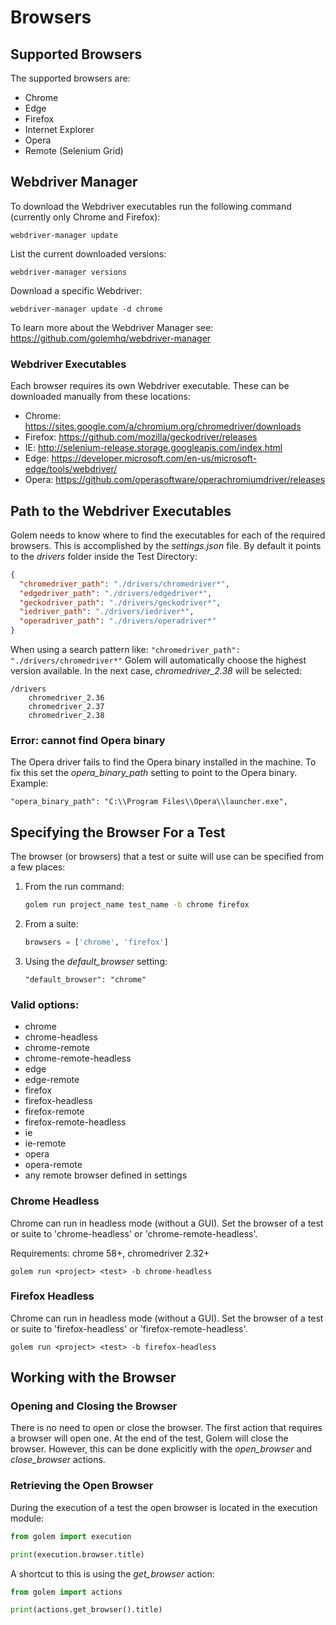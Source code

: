 Browsers
==================================================

## Supported Browsers

The supported browsers are:
- Chrome
- Edge
- Firefox
- Internet Explorer
- Opera
- Remote (Selenium Grid)

## Webdriver Manager

To download the Webdriver executables run the following command (currently only Chrome and Firefox):

```
webdriver-manager update
```

List the current downloaded versions:

```
webdriver-manager versions
```

Download a specific Webdriver:

```
webdriver-manager update -d chrome
```


To learn more about the Webdriver Manager see: <https://github.com/golemhq/webdriver-manager>


### Webdriver Executables

Each browser requires its own Webdriver executable. These can be downloaded manually from these locations:

* Chrome: <https://sites.google.com/a/chromium.org/chromedriver/downloads>
* Firefox: <https://github.com/mozilla/geckodriver/releases>
* IE: <http://selenium-release.storage.googleapis.com/index.html>
* Edge: <https://developer.microsoft.com/en-us/microsoft-edge/tools/webdriver/>
* Opera: <https://github.com/operasoftware/operachromiumdriver/releases>

## Path to the Webdriver Executables

Golem needs to know where to find the executables for each of the required browsers.
This is accomplished by the *settings.json* file.
By default it points to the *drivers* folder inside the Test Directory:

```json
{
  "chromedriver_path": "./drivers/chromedriver*",
  "edgedriver_path": "./drivers/edgedriver*",
  "geckodriver_path": "./drivers/geckodriver*",
  "iedriver_path": "./drivers/iedriver*",
  "operadriver_path": "./drivers/operadriver*"
}
```

When using a search pattern like: ```"chromedriver_path": "./drivers/chromedriver*"``` Golem will automatically choose the highest version available.
In the next case, *chromedriver_2.38* will be selected:
```text
/drivers
    chromedriver_2.36
    chromedriver_2.37
    chromedriver_2.38
```


### Error: cannot find Opera binary

The Opera driver fails to find the Opera binary installed in the machine. To fix this set the *opera_binary_path* setting to point to the Opera binary. Example:

```
"opera_binary_path": "C:\\Program Files\\Opera\\launcher.exe", 
```



## Specifying the Browser For a Test

The browser (or browsers) that a test or suite will use can be specified from a few places:


1. From the run command:

    ```bash
    golem run project_name test_name -b chrome firefox
    ```

2. From a suite:

    ```python
    browsers = ['chrome', 'firefox']
    ```

3. Using the *default_browser* setting:

    ```
    "default_browser": "chrome"
    ```


### Valid options:
* chrome
* chrome-headless
* chrome-remote
* chrome-remote-headless
* edge
* edge-remote
* firefox
* firefox-headless
* firefox-remote
* firefox-remote-headless
* ie
* ie-remote
* opera
* opera-remote
* any remote browser defined in settings


### Chrome Headless

Chrome can run in headless mode (without a GUI). Set the browser of a test or suite to 'chrome-headless' or 'chrome-remote-headless'.

Requirements: chrome 58+, chromedriver 2.32+

```
golem run <project> <test> -b chrome-headless
```

### Firefox Headless

Chrome can run in headless mode (without a GUI). Set the browser of a test or suite to 'firefox-headless' or 'firefox-remote-headless'.

```
golem run <project> <test> -b firefox-headless
```

## Working with the Browser

### Opening and Closing the Browser

There is no need to open or close the browser.
The first action that requires a browser will open one.
At the end of the test, Golem will close the browser.
However, this can be done explicitly with the *open_browser* and *close_browser* actions.


### Retrieving the Open Browser

During the execution of a test the open browser is located in the execution module:

```python
from golem import execution

print(execution.browser.title)
```

A shortcut to this is using the *get_browser* action:

```python
from golem import actions

print(actions.get_browser().title)
```